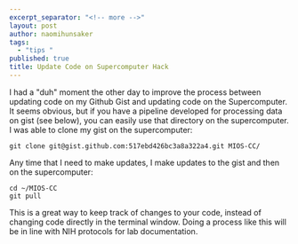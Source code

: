 ```yaml
---
excerpt_separator: "<!-- more -->"
layout: post
author: naomihunsaker
tags: 
  - "tips "
published: true
title: Update Code on Supercomputer Hack
---
```



I had a "duh" moment the other day to improve the process between updating code on my Github Gist and updating code on the Supercomputer. It seems obvious, but if you have a pipeline developed for processing data on gist (see below), you can easily use that directory on the supercomputer. I was able to clone my gist on the supercomputer: 

```{bash}
git clone git@gist.github.com:517ebd426bc3a8a322a4.git MIOS-CC/
```
Any time that I need to make updates, I make updates to the gist and then on the supercomputer:

```{bash}
cd ~/MIOS-CC
git pull
```
This is a great way to keep track of changes to your code, instead of changing code directly in the terminal window. Doing a process like this will be in line with NIH protocols for lab documentation.
